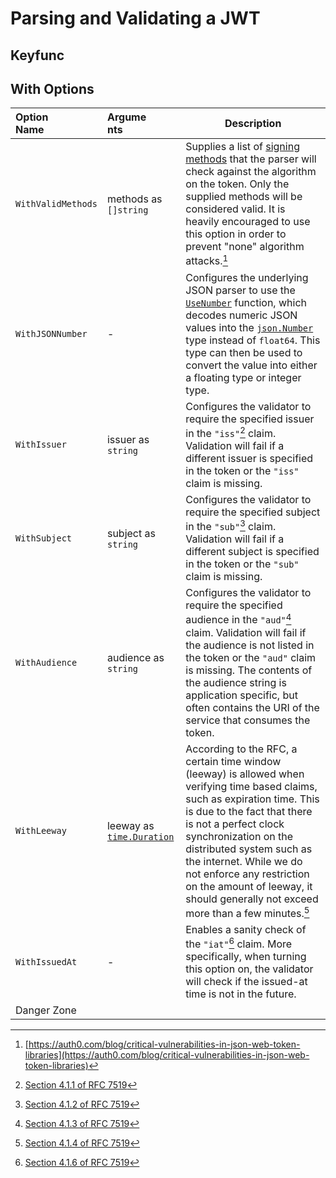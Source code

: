 # Parsing and Validating a JWT

## Keyfunc



## With Options

| <div style="width:5.6rem">Option Name</div> | <div style="width:4.5rem">Arguments</div>                     | Description                                                                                                                                                                                                                                                                                                                                                                           |
| :------------------------------------------ | :------------------------------------------------------------ | ------------------------------------------------------------------------------------------------------------------------------------------------------------------------------------------------------------------------------------------------------------------------------------------------------------------------------------------------------------------------------------- |
| `WithValidMethods`                          | methods as `[]string`                                         | Supplies a list of [signing methods](./signing_methods.md) that the parser will check against the algorithm on the token. Only the supplied methods will be considered valid. It is heavily encouraged to use this option in order to prevent "none" algorithm attacks.[^1]                                                                                                           |  |
| `WithJSONNumber`                            | -                                                             | Configures the underlying JSON parser to use the [`UseNumber`](https://pkg.go.dev/encoding/json#Decoder.UseNumber) function, which decodes numeric JSON values into the [`json.Number`](https://pkg.go.dev/encoding/json#Number) type instead of `float64`. This type can then be used to convert the value into either a floating type or integer type.                              |
| `WithIssuer`                                | issuer as `string`                                            | Configures the validator to require the specified issuer in the `"iss"`[^iss] claim. Validation will fail if a different issuer is specified in the token or the `"iss"` claim is missing.                                                                                                                                                                                            |
| `WithSubject`                               | subject as `string`                                           | Configures the validator to require the specified subject in the `"sub"`[^sub] claim. Validation will fail if a different subject is specified in the token or the `"sub"` claim is missing.                                                                                                                                                                                          |
| `WithAudience`                              | audience  as `string`                                         | Configures the validator to require the specified audience in the `"aud"`[^aud] claim. Validation will fail if the audience is not listed in the token or the `"aud"` claim is missing. The contents of the audience string is application specific, but often contains the URI of the service that consumes the token.                                                               |
| `WithLeeway`                                | leeway as [`time.Duration`](https://pkg.go.dev/time#Duration) | According to the RFC, a certain time window (leeway) is allowed when verifying time based claims, such as expiration time. This is due to the fact that there is not a perfect clock synchronization on the distributed system such as the internet. While we do not enforce any restriction on the amount of leeway, it should generally not exceed more than a few minutes.[^exp] |
| `WithIssuedAt`                              | -                                                             | Enables a sanity check of the `"iat"`[^iat] claim. More specifically, when turning this option on, the validator will check if the issued-at time is not in the future.                                                                                                                                                                                                               |
| Danger Zone                                 |


[^1]: [https://auth0.com/blog/critical-vulnerabilities-in-json-web-token-libraries](https://auth0.com/blog/critical-vulnerabilities-in-json-web-token-libraries)
[^iss]: [Section 4.1.1 of RFC 7519](https://datatracker.ietf.org/doc/html/rfc7519#section-4.1.1)
[^sub]: [Section 4.1.2 of RFC 7519](https://datatracker.ietf.org/doc/html/rfc7519#section-4.1.2)
[^aud]: [Section 4.1.3 of RFC 7519](https://datatracker.ietf.org/doc/html/rfc7519#section-4.1.3)
[^exp]: [Section 4.1.4 of RFC 7519](https://datatracker.ietf.org/doc/html/rfc7519#section-4.1.4)
[^iat]: [Section 4.1.6 of RFC 7519](https://datatracker.ietf.org/doc/html/rfc7519#section-4.1.6)

